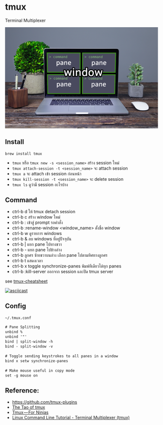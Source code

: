 # tmux

Terminal Multiplexer

![](media/tmux-components.png)

## Install

```
brew install tmux
```

- `tmux` หรือ `tmux new -s <session_name>` สร้าง session ใหม่
- `tmux attach-session -t <session_name>` จะ attach session
- `tmux a` จะ attach เข้า session ก่อนหน้า
- `tmux kill-session -t <session_name>` จะ delete session
- `tmux ls` ดูว่ามี session อะไรบ้าง

## Command

- ctrl-b d ให้ tmux detach session
- ctrl-b c สร้าง window ใหม่
- ctrl-b : เข้าสู่ prompt รอคำสั่ง
- ctrl-b :rename-window <window_name> ตั้งชื่อ window
- ctrl-b w ดูรายการ windows
- ctrl-b & ลบ windows ที่อยู่ปัจจุบัน
- ctrl-b | แยก pane ไปทางขวา
- ctrl-b - แยก pane ไปข้างล่าง
- ctrl-b ลูกศร ซ้ายขวาบนล่าง เลือก pane ไปตามทิศทางลูกศร
- ctrl-b t แสดงเวลา
- ctrl-b x toggle synchronize-panes พิมพ์ทีเดียวได้ทุก panes
- ctrl-b :kill-server ออกจาก session และปิด tmux server

see [tmux-cheatsheet](./tmux-cheatsheet.md)

[![asciicast](https://asciinema.org/a/246048.svg)](https://asciinema.org/a/246048)

## Config

`~/.tmux.conf`

```
# Pane Splitting
unbind %
unbind '"'
bind | split-window -h
bind - split-window -v

# Toggle sending keystrokes to all panes in a window
bind x setw synchronize-panes

# Make mouse useful in copy mode
set -g mouse on
```

## Reference:
 - https://github.com/tmux-plugins
 - [The Tao of tmux](https://leanpub.com/the-tao-of-tmux/read)
 - [Tmux — For Ninjas](https://hackernoon.com/https-medium-com-aamralkar-tmux-for-ninjas-5c38a1a51dc2)
 - [Linux Command Line Tutorial - Terminal Multiplexer (tmux)](https://code.snipcademy.com/tutorials/linux-command-line/tmux)
